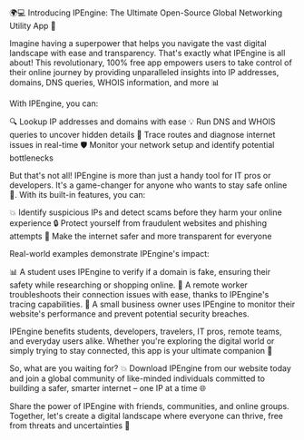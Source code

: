 🌍💻 Introducing IPEngine: The Ultimate Open-Source Global Networking Utility App 🚀

Imagine having a superpower that helps you navigate the vast digital landscape with ease and transparency. That's exactly what IPEngine is all about! This revolutionary, 100% free app empowers users to take control of their online journey by providing unparalleled insights into IP addresses, domains, DNS queries, WHOIS information, and more 📊

With IPEngine, you can:

🔍 Lookup IP addresses and domains with ease
💡 Run DNS and WHOIS queries to uncover hidden details
📍 Trace routes and diagnose internet issues in real-time
🛡️ Monitor your network setup and identify potential bottlenecks

But that's not all! IPEngine is more than just a handy tool for IT pros or developers. It's a game-changer for anyone who wants to stay safe online 🚨. With its built-in features, you can:

💥 Identify suspicious IPs and detect scams before they harm your online experience
🔒 Protect yourself from fraudulent websites and phishing attempts
💯 Make the internet safer and more transparent for everyone

Real-world examples demonstrate IPEngine's impact:

📊 A student uses IPEngine to verify if a domain is fake, ensuring their safety while researching or shopping online.
🏢 A remote worker troubleshoots their connection issues with ease, thanks to IPEngine's tracing capabilities.
💼 A small business owner uses IPEngine to monitor their website's performance and prevent potential security breaches.

IPEngine benefits students, developers, travelers, IT pros, remote teams, and everyday users alike. Whether you're exploring the digital world or simply trying to stay connected, this app is your ultimate companion 🤝

So, what are you waiting for? 💥 Download IPEngine from our website today and join a global community of like-minded individuals committed to building a safer, smarter internet – one IP at a time 🌐

Share the power of IPEngine with friends, communities, and online groups. Together, let's create a digital landscape where everyone can thrive, free from threats and uncertainties 🌟